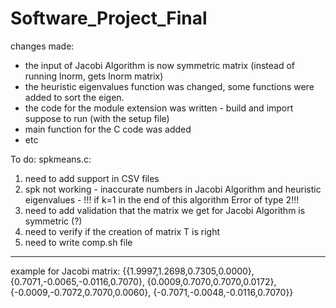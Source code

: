 # Software_Project_Final

changes made:
* the input of Jacobi Algorithm is now symmetric matrix (instead of running lnorm, gets lnorm matrix)
* the heuristic eigenvalues function was changed, some functions were added to sort the eigen. 
* the code for the module extension was written - build and import suppose to run (with the setup file)
* main function for the C code was added
* etc

To do:
spkmeans.c:
1. need to add support in CSV files
2. spk not working - inaccurate numbers in Jacobi Algorithm and heuristic eigenvalues - !!! if k=1 in the end of this algorithm Error of type 2!!!
3. need to add validation that the matrix we get for Jacobi Algorithm is symmetric (?)
4. need to verify if the creation of matrix T is right
5. need to write comp.sh file

------------------------------
example for Jacobi matrix:
{{1.9997,1.2698,0.7305,0.0000},
{0.7071,-0.0065,-0.0116,0.7070},
{0.0009,0.7070,0.7070,0.0172},
{-0.0009,-0.7072,0.7070,0.0060},
{-0.7071,-0.0048,-0.0116,0.7070}}